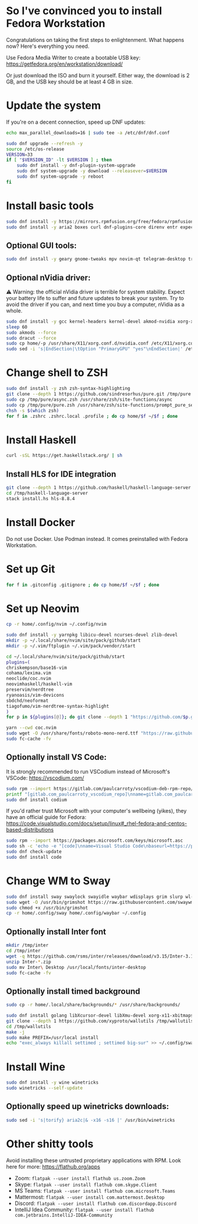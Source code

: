 So I've convinced you to install Fedora Workstation
===================================================

Congratulations on taking the first steps to enlightenment.
What happens now? Here's everything you need.

Use Fedora Media Writer to create a bootable USB key:
https://getfedora.org/en/workstation/download/

Or just download the ISO and burn it yourself. Either way, the download is 2 GB, and the USB key should be at least 4 GB in size. 

# Update the system
If you're on a decent connection, speed up DNF updates:
```sh
echo max_parallel_downloads=16 | sudo tee -a /etc/dnf/dnf.conf
```
```sh
sudo dnf upgrade --refresh -y
source /etc/os-release
VERSION=33
if [ "$VERSION_ID" -lt $VERSION ] ; then
    sudo dnf install -y dnf-plugin-system-upgrade
    sudo dnf system-upgrade -y download --releasever=$VERSION
    sudo dnf system-upgrade -y reboot
fi
```

# Install basic tools
```sh
sudo dnf install -y https://mirrors.rpmfusion.org/free/fedora/rpmfusion-free-release-$(rpm -E %fedora).noarch.rpm https://mirrors.rpmfusion.org/nonfree/fedora/rpmfusion-nonfree-release-$(rpm -E %fedora).noarch.rpm
sudo dnf install -y aria2 boxes curl dnf-plugins-core direnv entr expect fuse-exfat fuse-sshfs git git-credential-libsecret httpie jq make moreutils the_silver_searcher util-linux-user neovim wget
```
## Optional GUI tools:
```sh
sudo dnf install -y geary gnome-tweaks mpv novim-qt telegram-desktop transmission-gtk transmission-remote-gtk yaru-theme
```

## Optional nVidia driver:
⚠️ Warning: the official nVidia driver is terrible for system stability. Expect your battery life to suffer and future updates to break your system. Try to avoid the driver if you can, and next time you buy a computer, nVidia as a whole.
```sh
sudo dnf install -y gcc kernel-headers kernel-devel akmod-nvidia xorg-x11-drv-nvidia xorg-x11-drv-nvidia-libs xorg-x11-drv-nvidia-libs.i686
sleep 60
sudo akmods --force
sudo dracut --force
sudo cp home/-p /usr/share/X11/xorg.conf.d/nvidia.conf /etc/X11/xorg.conf.d/nvidia.conf
sudo sed -i 's|EndSection|\tOption "PrimaryGPU" "yes"\nEndSection|' /etc/X11/xorg.conf.d/nvidia.conf
```

# Change shell to ZSH
```sh
sudo dnf install -y zsh zsh-syntax-highlighting
git clone --depth 1 https://github.com/sindresorhus/pure.git /tmp/pure
sudo cp /tmp/pure/async.zsh /usr/share/zsh/site-functions/async
sudo cp /tmp/pure/pure.zsh /usr/share/zsh/site-functions/prompt_pure_setup
chsh -s $(which zsh)
for f in .zshrc .zshrc.local .profile ; do cp home/$f ~/$f ; done
```

# Install Haskell
```sh
curl -sSL https://get.haskellstack.org/ | sh
```

## Install HLS for IDE integration
```sh
git clone --depth 1 https://github.com/haskell/haskell-language-server.git /tmp/haskell-language-server
cd /tmp/haskell-language-server
stack install.hs hls-8.8.4
```

# Install Docker
Do not use Docker. Use Podman instead. It comes preinstalled with Fedora Workstation.

# Set up Git
```sh
for f in .gitconfig .gitignore ; do cp home/$f ~/$f ; done
```

# Set up Neovim
```sh
cp -r home/.config/nvim ~/.config/nvim

sudo dnf install -y yarnpkg libicu-devel ncurses-devel zlib-devel
mkdir -p ~/.local/share/nvim/site/pack/github/start
mkdir -p ~/.vim/ftplugin ~/.vim/pack/vendor/start

cd ~/.local/share/nvim/site/pack/github/start
plugins=(
chriskempson/base16-vim
cohama/lexima.vim
neoclide/coc.nvim
neovimhaskell/haskell-vim
preservim/nerdtree
ryanoasis/vim-devicons
sbdchd/neoformat
tiagofumo/vim-nerdtree-syntax-highlight
)
for p in ${plugins[@]}; do git clone --depth 1 "https://github.com/$p.git"; done

yarn --cwd coc.nvim
sudo wget -O /usr/share/fonts/roboto-mono-nerd.ttf "https://raw.githubusercontent.com/ryanoasis/nerd-fonts/master/patched-fonts/RobotoMono/Regular/complete/Roboto Mono Nerd Font Complete.ttf"
sudo fc-cache -fv
```

## Optionally install VS Code:
It is strongly recommended to run VSCodium instead of Microsoft's VSCode: https://vscodium.com/

```sh
sudo rpm --import https://gitlab.com/paulcarroty/vscodium-deb-rpm-repo/raw/master/pub.gpg
printf "[gitlab.com_paulcarroty_vscodium_repo]\nname=gitlab.com_paulcarroty_vscodium_repo\nbaseurl=https://paulcarroty.gitlab.io/vscodium-deb-rpm-repo/rpms/\nenabled=1\ngpgcheck=1\nrepo_gpgcheck=1\ngpgkey=https://gitlab.com/paulcarroty/vscodium-deb-rpm-repo/raw/master/pub.gpg" | sudo tee -a /etc/yum.repos.d/vscodium.repo
sudo dnf install codium
```
If you'd rather trust Microsoft with your computer's wellbeing (yikes), they have an official guide for Fedora: https://code.visualstudio.com/docs/setup/linux#_rhel-fedora-and-centos-based-distributions
```sh
sudo rpm --import https://packages.microsoft.com/keys/microsoft.asc
sudo sh -c 'echo -e "[code]\nname=Visual Studio Code\nbaseurl=https://packages.microsoft.com/yumrepos/vscode\nenabled=1\ngpgcheck=1\ngpgkey=https://packages.microsoft.com/keys/microsoft.asc" > /etc/yum.repos.d/vscode.repo'
sudo dnf check-update
sudo dnf install code
```

# Change WM to Sway
```sh
sudo dnf install sway swaylock swayidle waybar wdisplays grim slurp wl-clipboard python3-i3ipc
sudo wget -O /usr/bin/grimshot https://raw.githubusercontent.com/swaywm/sway/master/contrib/grimshot
sudo chmod +x /usr/bin/grimshot
cp -r home/.config/sway home/.config/waybar ~/.config
```

## Optionally install Inter font
```sh
mkdir /tmp/inter
cd /tmp/inter
wget -q https://github.com/rsms/inter/releases/download/v3.15/Inter-3.15.zip
unzip Inter-*.zip
sudo mv Inter\ Desktop /usr/local/fonts/inter-desktop
sudo fc-cache -fv
```

## Optionally install timed background
```sh
sudo cp -r home/.local/share/backgrounds/* /usr/share/backgrounds/

sudo dnf install golang libXcursor-devel libXmu-devel xorg-x11-xbitmaps wayland-devel
git clone --depth 1 https://github.com/xyproto/wallutils /tmp/wallutils
cd /tmp/wallutils
make -j
sudo make PREFIX=/usr/local install
echo "exec_always killall settimed ; settimed big-sur" >> ~/.config/sway/theme.conf
```

# Install Wine
```sh
sudo dnf install -y wine winetricks
sudo winetricks --self-update
```

## Optionally speed up winetricks downloads:
```sh
sudo sed -i 's|torify} aria2c|& -x16 -s16 |' /usr/bin/winetricks
```

# Other shitty tools
Avoid installing these untrusted proprietary applications with RPM. Look here for more: https://flathub.org/apps
- Zoom: `flatpak --user install flathub us.zoom.Zoom`
- Skype: `flatpak --user install flathub com.skype.Client`
- MS Teams: `flatpak --user install flathub com.microsoft.Teams`
- Mattermost: `flatpak --user install com.mattermost.Desktop`
- Discord: `flatpak --user install flathub com.discordapp.Discord`
- IntelliJ Idea Community: `flatpak --user install flathub com.jetbrains.IntelliJ-IDEA-Community`
